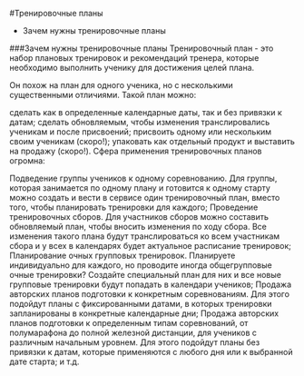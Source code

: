 #Тренировочные планы
* Зачем нужны тренировочные планы


###Зачем нужны тренировочные планы
Тренировочный план - это набор плановых тренировок и рекомендаций тренера, которые необходимо выполнить ученику для достижения целей плана.



Он похож на план для одного ученика, но с несколькими существенными отличиями. Такой план можно:

сделать как в определенные календарные даты, так и без привязки к датам;
сделать обновляемым, чтобы изменения транслировались ученикам и после присвоений;
присвоить одному или нескольким своим ученикам (скоро!);
упаковать как отдельный продукт и выставить на продажу (скоро!).
Сфера применения тренировочных планов огромна:

Подведение группы учеников к одному соревнованию. Для группы, которая занимается по одному плану и готовится к одному старту можно создать и вести в сервисе один тренировочный план, вместо того, чтобы планировать тренировки для каждого;
Проведение тренировочных сборов. Для участников сборов можно составить обновляемый план, чтобы вносить изменения по ходу сбора. Все изменения такого плана будут транслироваться ко всем участникам сбора и у всех в календарях будет актуальное расписание тренировок;
Планирование очных групповых тренировок. Планируете индивидуально для каждого, но проводите иногда общегрупповые очные тренировки? Создайте специальный план для них и все новые групповые тренировки будут попадать в календари учеников;
Продажа авторских планов подготовки к конкретным соревнованиям. Для этого подойдут планы с фиксированными датами, в которых тренировки запланированы в конкретные календарные дни;
Продажа авторских планов подготовки к определенным типам соревнований, от полумарафона до полной железной дистанции, для учеников с различным начальным уровнем. Для этого подойдут планы без привязки к датам, которые применяются с любого дня или к выбранной дате старта;
и т.д.